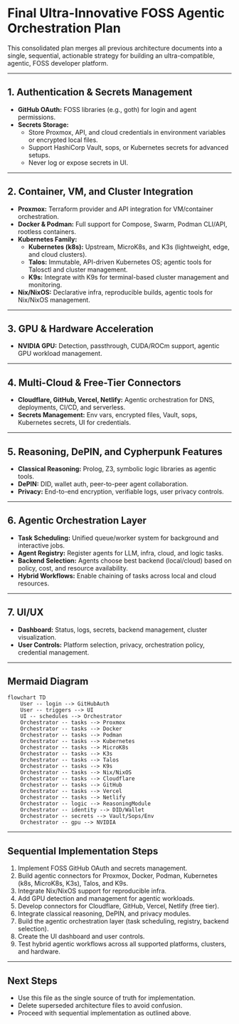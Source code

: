 # Final Ultra-Innovative FOSS Agentic Orchestration Plan

This consolidated plan merges all previous architecture documents into a single, sequential, actionable strategy for building an ultra-compatible, agentic, FOSS developer platform.

---

## 1. Authentication & Secrets Management

- **GitHub OAuth:** FOSS libraries (e.g., goth) for login and agent permissions.
- **Secrets Storage:** 
  - Store Proxmox, API, and cloud credentials in environment variables or encrypted local files.
  - Support HashiCorp Vault, sops, or Kubernetes secrets for advanced setups.
  - Never log or expose secrets in UI.

---

## 2. Container, VM, and Cluster Integration

- **Proxmox:** Terraform provider and API integration for VM/container orchestration.
- **Docker & Podman:** Full support for Compose, Swarm, Podman CLI/API, rootless containers.
- **Kubernetes Family:**
  - **Kubernetes (k8s):** Upstream, MicroK8s, and K3s (lightweight, edge, and cloud clusters).
  - **Talos:** Immutable, API-driven Kubernetes OS; agentic tools for Talosctl and cluster management.
  - **K9s:** Integrate with K9s for terminal-based cluster management and monitoring.
- **Nix/NixOS:** Declarative infra, reproducible builds, agentic tools for Nix/NixOS management.

---

## 3. GPU & Hardware Acceleration

- **NVIDIA GPU:** Detection, passthrough, CUDA/ROCm support, agentic GPU workload management.

---

## 4. Multi-Cloud & Free-Tier Connectors

- **Cloudflare, GitHub, Vercel, Netlify:** Agentic orchestration for DNS, deployments, CI/CD, and serverless.
- **Secrets Management:** Env vars, encrypted files, Vault, sops, Kubernetes secrets, UI for credentials.

---

## 5. Reasoning, DePIN, and Cypherpunk Features

- **Classical Reasoning:** Prolog, Z3, symbolic logic libraries as agentic tools.
- **DePIN:** DID, wallet auth, peer-to-peer agent collaboration.
- **Privacy:** End-to-end encryption, verifiable logs, user privacy controls.

---

## 6. Agentic Orchestration Layer

- **Task Scheduling:** Unified queue/worker system for background and interactive jobs.
- **Agent Registry:** Register agents for LLM, infra, cloud, and logic tasks.
- **Backend Selection:** Agents choose best backend (local/cloud) based on policy, cost, and resource availability.
- **Hybrid Workflows:** Enable chaining of tasks across local and cloud resources.

---

## 7. UI/UX

- **Dashboard:** Status, logs, secrets, backend management, cluster visualization.
- **User Controls:** Platform selection, privacy, orchestration policy, credential management.

---

## Mermaid Diagram

```mermaid
flowchart TD
    User -- login --> GitHubAuth
    User -- triggers --> UI
    UI -- schedules --> Orchestrator
    Orchestrator -- tasks --> Proxmox
    Orchestrator -- tasks --> Docker
    Orchestrator -- tasks --> Podman
    Orchestrator -- tasks --> Kubernetes
    Orchestrator -- tasks --> MicroK8s
    Orchestrator -- tasks --> K3s
    Orchestrator -- tasks --> Talos
    Orchestrator -- tasks --> K9s
    Orchestrator -- tasks --> Nix/NixOS
    Orchestrator -- tasks --> Cloudflare
    Orchestrator -- tasks --> GitHub
    Orchestrator -- tasks --> Vercel
    Orchestrator -- tasks --> Netlify
    Orchestrator -- logic --> ReasoningModule
    Orchestrator -- identity --> DID/Wallet
    Orchestrator -- secrets --> Vault/Sops/Env
    Orchestrator -- gpu --> NVIDIA
```

---

## Sequential Implementation Steps

1. Implement FOSS GitHub OAuth and secrets management.
2. Build agentic connectors for Proxmox, Docker, Podman, Kubernetes (k8s, MicroK8s, K3s), Talos, and K9s.
3. Integrate Nix/NixOS support for reproducible infra.
4. Add GPU detection and management for agentic workloads.
5. Develop connectors for Cloudflare, GitHub, Vercel, Netlify (free tier).
6. Integrate classical reasoning, DePIN, and privacy modules.
7. Build the agentic orchestration layer (task scheduling, registry, backend selection).
8. Create the UI dashboard and user controls.
9. Test hybrid agentic workflows across all supported platforms, clusters, and hardware.

---

## Next Steps

- Use this file as the single source of truth for implementation.
- Delete superseded architecture files to avoid confusion.
- Proceed with sequential implementation as outlined above.
